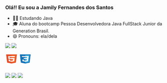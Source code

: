 ### Olá!! Eu sou a Jamily Fernandes dos Santos

- 👩‍💻 Estudando Java
- 🎓 Aluna do bootcamp Pessoa Desenvolvedora Java FullStack Junior da Generation Brasil.
- 😄 Pronouns: ela/dela


 <div align="left">
   <img height="165em" src="https://github-readme-stats.vercel.app/api?username=jamilyFsantos&show_icons=true&theme=tokyonight&include_all_commits=true&count_private=true"/>
  
   <img height="165em" src="https://github-readme-stats.vercel.app/api/top-langs/?username=jamilyFsantos&layout=compact&langs_count=7&theme=tokyonight"/>
</div>
 
 <div style="display: inline_block"><br>
  <img align="center" alt="Jami-HTML" height="30" width="40" src="https://raw.githubusercontent.com/devicons/devicon/master/icons/html5/html5-original.svg">
  <img align="center" alt="Jami-CSS" height="30" width="40" src="https://raw.githubusercontent.com/devicons/devicon/master/icons/css3/css3-original.svg">
  
</div>
  
##

<div>
   <a href="https://instagram.com/milihsanttos" target="_blank"><img src="https://img.shields.io/badge/-Instagram-%23E4405F?style=for-the-badge&logo=instagram&logoColor=white" target="_blank"></a>
   <a href="https://discord.com/channels/@me" target="_blank"><img src="https://img.shields.io/badge/Discord-7289DA?style=for-the-badge&logo=discord&logoColor=white" target="_blank"></a>
  <a href="https://www.linkedin.com/in/jamily-fernandes-639494150/" target="_blank"><img src="https://img.shields.io/badge/-LinkedIn-%230077B5?style=for-the-badge&logo=linkedin&logoColor=white" target="_blank"></a> 
</div>
